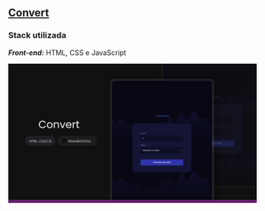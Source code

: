 ## [Convert](../convert/)
### Stack utilizada
***Front-end:*** HTML, CSS e JavaScript

<a href="https://maahbatistaa.github.io/frontend-challenges/convert/">
  <img src="./assets/convert.png" />
</a>
